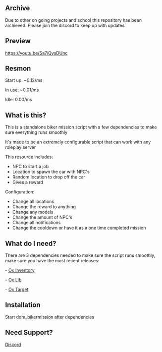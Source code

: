 ## Archive

Due to other on going projects and school this repository has been archieved. Please join the discord to keep up with updates.

## Preview

https://youtu.be/Sa7iQysDUnc 

## Resmon

<p> Start up: ~0.12/ms</p>
<p> In use: ~0.01/ms</p>
<p> Idle: 0.00/ms</p>

## What is this?

<p>This is a standalone biker mission script with a few dependencies to make sure everything runs smoothly</p>

<p>It's made to be an extremely configurable script that can work with any roleplay server</p>

This resource includes:

- NPC to start a job
- Location to spawn the car with NPC's
- Random location to drop off the car
- Gives a reward

Configuration:
- Change all locations
- Change the reward to anything
- Change any models
- Change the amount of NPC's
- Change all notifications
- Change the cooldown or have it as a one time completed mission

## What do I need?

<p>There are 3 dependencies needed to make sure the script runs smoothly, make sure you have the most recent releases:</p>
<p>- <a href='https://github.com/overextended/ox_inventory/'>Ox Inventory</a></p>
<p>- <a href='https://github.com/overextended/ox_lib/releases/'>Ox Lib</a></p>
<p>- <a href='https://github.com/overextended/ox_target/'>Ox Target</a></p>

## Installation

<p>Start dom_bikermission after dependencies</p>

## Need Support?
<a href='https://discord.gg/8sVugr5VSv'>Discord</a>
